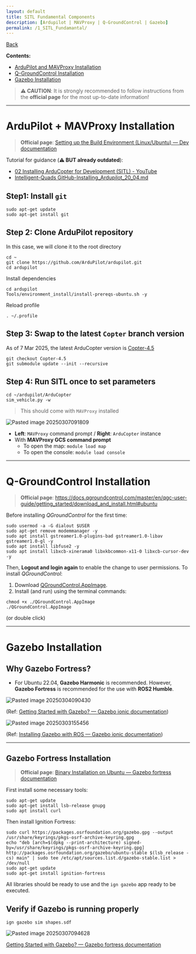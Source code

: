 ```yaml
---
layout: default
title: SITL Fundamental Components
description: [Ardupilot | MAVProxy | Q-GroundControl | Gazebo]
permalink: /1_SITL_Fundamantal/
---
```


[Back](README.md) 

**Contents:**

- [ArduPilot and MAVProxy Installation](https://github.com/komxun/ardupilot-ros2-sitl/blob/main/1_SITL_Fundamantal.md#ardupilot--mavproxy-installation)
- [Q-GroundControl Installation](https://github.com/komxun/ardupilot-ros2-sitl/blob/main/1_SITL_Fundamantal.md#q-groundcontrol-installation)
- [Gazebo Installation](https://github.com/komxun/ardupilot-ros2-sitl/blob/main/1_SITL_Fundamantal.md#gazebo-installation)

> **⚠️ CAUTION**: It is strongly recommended to follow instructions from the **official page** for the most up-to-date information!

---

# ArduPilot + MAVProxy Installation

> **Official page**: [Setting up the Build Environment (Linux/Ubuntu) — Dev documentation](https://ardupilot.org/dev/docs/building-setup-linux.html)

Tutorial for guidance (**⚠️ BUT already outdated**):
- [02 Installing ArduCopter for Development (SITL) - YouTube](https://www.youtube.com/watch?v=wlkoq65mM2A&list=PLy9nLDKxDN683GqAiJ4IVLquYBod_2oA6&index=2)
- [Intelligent-Quads GitHub-Installing_Ardupilot_20_04.md](https://github.com/Intelligent-Quads/iq_tutorials/blob/master/docs/Installing_Ardupilot_20_04.md)
## Step1: Install `git`
```shell
sudo apt-get update
sudo apt-get install git
```

## Step 2: Clone ArduPilot repository
In this case, we will clone it to the root directory
```shell
cd ~
git clone https://github.com/ArduPilot/ardupilot.git
cd ardupilot
```

Install dependencies
```shell
cd ardupilot
Tools/environment_install/install-prereqs-ubuntu.sh -y
```

Reload profile
```shell
. ~/.profile
```

## Step 3: Swap to the latest `Copter` branch version
As of 7 Mar 2025, the latest ArduCopter version is [Copter-4.5](https://github.com/ArduPilot/ardupilot/tree/Copter-4.5)
```shell
git checkout Copter-4.5
git submodule update --init --recursive
```

## Step 4: Run SITL once to set parameters
```shell
cd ~/ardupilot/ArduCopter
sim_vehicle.py -w
```
> This should come with `MAVProxy` installed

![Pasted image 20250307091809](https://github.com/user-attachments/assets/43ee2f69-a2c2-4846-89a9-bf4b22aeda8e)


- **Left**: `MAVProxy` command prompt / **Right**: `ArduCopter` instance
- With **MAVProxy GCS command prompt**
	- To open the map: `module load map`
	- To open the console: `module load console`
---

# Q-GroundControl Installation

> **Official page**: https://docs.qgroundcontrol.com/master/en/qgc-user-guide/getting_started/download_and_install.html#ubuntu

Before installing _QGroundControl_ for the first time:
``` shell
sudo usermod -a -G dialout $USER
sudo apt-get remove modemmanager -y
sudo apt install gstreamer1.0-plugins-bad gstreamer1.0-libav gstreamer1.0-gl -y
sudo apt install libfuse2 -y
sudo apt install libxcb-xinerama0 libxkbcommon-x11-0 libxcb-cursor-dev -y
```

Then, **Logout and login again** to enable the change to user permissions.
To install _QGroundControl_:
1. Download [QGroundControl.AppImage](https://d176tv9ibo4jno.cloudfront.net/latest/QGroundControl.AppImage).
2. Install (and run) using the terminal commands:
``` shell
chmod +x ./QGroundControl.AppImage
./QGroundControl.AppImage  
```
(or double click)

---

# Gazebo Installation

## Why Gazebo Fortress?
- For Ubuntu 22.04, **Gazebo Harmonic** is recommended. However, **Gazebo Fortress** is recommended for the use with **ROS2 Humble**.

![Pasted image 20250304090430](https://github.com/user-attachments/assets/213beb87-2a91-4b24-b6c8-552cd43edd7d)

(Ref: [Getting Started with Gazebo? — Gazebo ionic documentation](https://gazebosim.org/docs/latest/getstarted/))

![Pasted image 20250303155456](https://github.com/user-attachments/assets/bc543158-70a4-43b9-9195-3e19dfd52373)

(Ref: [Installing Gazebo with ROS — Gazebo ionic documentation](https://gazebosim.org/docs/latest/ros_installation/))

---

## Gazebo Fortress Installation

> **Official page**: [Binary Installation on Ubuntu — Gazebo fortress documentation](https://gazebosim.org/docs/fortress/install_ubuntu/)

First install some necessary tools:
```shell
sudo apt-get update
sudo apt-get install lsb-release gnupg
sudo apt install curl
```

Then install Ignition Fortress:
```shell
sudo curl https://packages.osrfoundation.org/gazebo.gpg --output /usr/share/keyrings/pkgs-osrf-archive-keyring.gpg
echo "deb [arch=$(dpkg --print-architecture) signed-by=/usr/share/keyrings/pkgs-osrf-archive-keyring.gpg] http://packages.osrfoundation.org/gazebo/ubuntu-stable $(lsb_release -cs) main" | sudo tee /etc/apt/sources.list.d/gazebo-stable.list > /dev/null
sudo apt-get update
sudo apt-get install ignition-fortress
```

All libraries should be ready to use and the `ign gazebo` app ready to be executed.

## Verify if Gazebo is running properly

```shell
ign gazebo sim shapes.sdf
```
![Pasted image 20250307094628](https://github.com/user-attachments/assets/40ecc4ce-3269-415b-9769-d6b81712cff7)

[Getting Started with Gazebo? — Gazebo fortress documentation](https://gazebosim.org/docs/fortress/getstarted/)

